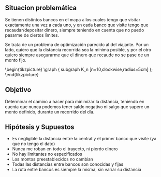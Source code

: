 ## Situacion problemática

Se tienen distintos bancos en el mapa a los cuales tengo que visitar exactamente una vez
a cada uno, y en cada banco que visite tengo que recaudar/depositar dinero, siempre
teniendo en cuenta que no puedo pasarme de ciertos límites. 

Se trata de un problema de optimización parecido al del viajante. Por un
lado, quiero que la distancia recorrida sea la mínima posible, y por el otro quiero
siempre asegurarme que el dinero que recaude no se pase de un monto fijo.

\begin{tikzpicture}
  \graph { subgraph K_n [n=10,clockwise,radius=5cm] };
\end{tikzpicture}

## Objetivo

Determinar el camino a hacer para minimizar la distancia, teniendo en cuenta que nunca
podemos tener saldo negativo ni salgo que supere un monto definido, durante un recorrido
del día.

## Hipótesis y Supuestos

- Es negligible la distancia entre la central y el primer banco que visite (ya que no
  tengo el dato)
- Nunca me roban en todo el trayecto, ni pierdo dinero
- No hay limitantes no especificados
- Los montos preestablecidos no cambian
- Todas las distancias entre bancos son conocidas y fijas
- La ruta entre bancos es siempre la misma, sin variar su distancia

